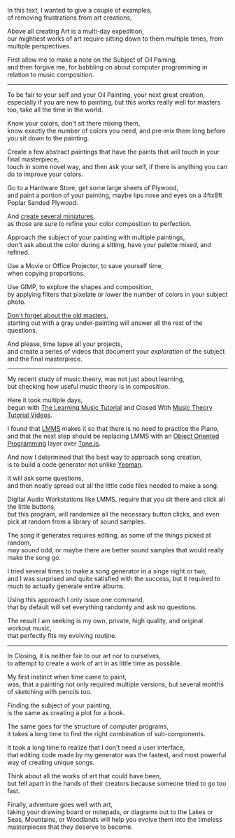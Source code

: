 In this text, I wanted to give a couple of examples,\
of removing frustrations from art creations,

Above all creating Art is a multi-day expedition,\
our mightiest works of art require sitting down to them multiple times, from multiple perspectives.

First allow me to make a note on the Subject of Oil Paining,\
and then forgive me, for babbling on about computer programming in relation to music composition.

---

To be fair to your self and your Oil Painting, your next great creation,\
especially if you are new to painting, but this works really well for masters too, take all the time in the world.

Know your colors, don't sit there mixing them,\
know exactly the number of colors you need, and pre-mix them long before you sit down to the painting.

Create a few abstract paintings that have the paints that will touch in your final masterpiece,\
touch in some novel way, and then ask your self, if there is anything you can do to improve your colors.

Go to a Hardware Store, get some large sheets of Plywood,\
and paint a portion of your painting, maybe lips nose and eyes on a 4ftx8ft Poplar Sanded Plywood.

And [create several miniatures](https://www.youtube.com/watch?v=k_rwgbvVicE),\
as those are sure to refine your color composition to perfection.

Approach the subject of your painting with multiple paintings,\
don't ask about the color during a sitting, have your palette mixed, and refined.

Use a Movie or Office Projector, to save yourself time,\
when copying proportions.

Use GIMP, to explore the shapes and composition,\
by applying filters that pixelate or lower the number of colors in your subject photo.

[Don't forget about the old masters](https://www.youtube.com/watch?v=b4Hc5A0kkkk),\
starting out with a gray under-painting will answer all the rest of the questions.

And please, time lapse all your projects,\
and create a series of videos that document your *exploration* of the subject and the final masterpiece.

---

My recent study of music theory, was not just about learning,\
but checking how useful music theory is in composition.

Here it took multiple days,\
begun with [The Learning Music Tutorial](https://learningmusic.ableton.com/) and Closed With [Music Theory Tutorial Videos](https://www.youtube.com/results?search_query=Music+Theory+Tutorial).

I found that [LMMS](https://www.youtube.com/results?search_query=LMMS+Tutorial) makes it so that there is no need to practice the Piano,\
and that the next step should be replacing LMMS with an [Object Oriented Programming](https://www.youtube.com/results?search_query=JavaScript+OOP+Tutorial) layer over [Tone.js](https://tonejs.github.io/).

And now I determined that the best way to approach song creation,\
is to build a code generator not unlike [Yeoman](https://www.youtube.com/results?search_query=Yaoman+Tutorial).

It will ask some questions,\
and then neatly spread out all the little code files needed to make a song.

Digital Audio Workstations like LMMS, require that you sit there and click all the little buttons,\
but this program, will randomize all the necessary button clicks, and even pick at random from a library of sound samples.

The song it generates requires editing, as some of the things picked at random,\
may sound odd, or maybe there are better sound samples that would really make the song go.

I tried several times to make a song generator in a singe night or two,\
and I was surprised and quite satisfied with the success, but it required to much to actually generate entire albums.

Using this approach I only issue one command,\
that by default will set everything randomly and ask no questions.

The result I am seeking is my own, private, high quality, and original workout music,\
that perfectly fits my evolving routine.

---

In Closing, it is neither fair to our art nor to ourselves,\
to attempt to create a work of art in as little time as possible.

My first instinct when time came to paint,\
was, that a painting not only required multiple versions, but several months of sketching with pencils too.

Finding the subject of your painting,\
is the same as creating a plot for a book.

The same goes for the structure of computer programs,\
it takes a long time to find the right combination of sub-components.

It took a long time to realize that I don't need a user interface,\
that editing code made by my generator was the fastest, and most powerful way of creating unique songs.

Think about all the works of art that could have been,\
but fell apart in the hands of their creators because someone tried to go too fast.

Finally, adventure goes well with art,\
taking your drawing board or notepads, or diagrams out to the Lakes or Seas, Mountains, or Woodlands will help you evolve them into the timeless masterpieces that they deserve to become.
